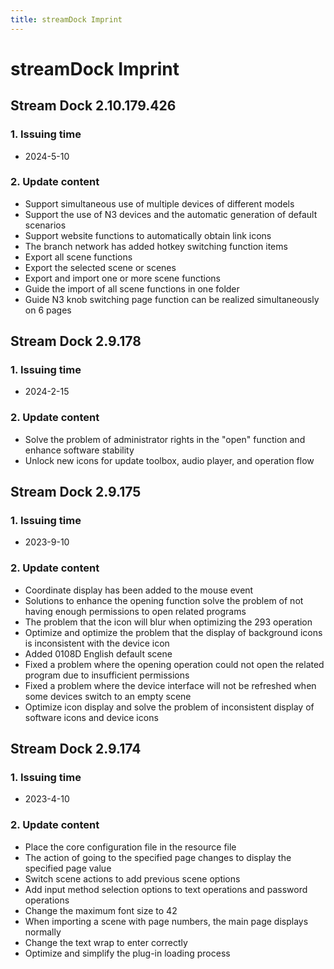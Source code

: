 ```yaml
---
title: streamDock Imprint
---
```


# streamDock Imprint

## Stream Dock 2.10.179.426

### 1. Issuing time

- 2024-5-10

### 2. Update content
- Support simultaneous use of multiple devices of different models
- Support the use of N3 devices and the automatic generation of default scenarios
- Support website functions to automatically obtain link icons
- The branch network has added hotkey switching function items
- Export all scene functions
- Export the selected scene or scenes
- Export and import one or more scene functions
- Guide the import of all scene functions in one folder
- Guide N3 knob switching page function can be realized simultaneously on 6 pages

## Stream Dock 2.9.178

### 1. Issuing time

- 2024-2-15

### 2. Update content
- Solve the problem of administrator rights in the "open" function and enhance software stability
- Unlock new icons for update toolbox, audio player, and operation flow

## Stream Dock 2.9.175

### 1. Issuing time

- 2023-9-10

### 2. Update content
- Coordinate display has been added to the mouse event
- Solutions to enhance the opening function solve the problem of not having enough permissions to open related programs
- The problem that the icon will blur when optimizing the 293 operation
- Optimize and optimize the problem that the display of background icons is inconsistent with the device icon
- Added 0108D English default scene
- Fixed a problem where the opening operation could not open the related program due to insufficient permissions
- Fixed a problem where the device interface will not be refreshed when some devices switch to an empty scene
- Optimize icon display and solve the problem of inconsistent display of software icons and device icons

## Stream Dock 2.9.174

### 1. Issuing time

- 2023-4-10

### 2. Update content
- Place the core configuration file in the resource file
- The action of going to the specified page changes to display the specified page value
- Switch scene actions to add previous scene options
- Add input method selection options to text operations and password operations
- Change the maximum font size to 42
- When importing a scene with page numbers, the main page displays normally
- Change the text wrap to enter correctly
- Optimize and simplify the plug-in loading process
